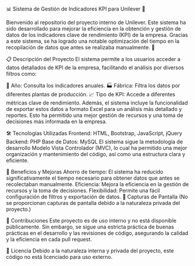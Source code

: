 📊 Sistema de Gestión de Indicadores KPI para Unilever 🚀

Bienvenido al repositorio del proyecto interno de Unilever. Este sistema ha sido desarrollado para mejorar la eficiencia en la obtención y gestión de datos de los indicadores clave de rendimiento (KPI) de la empresa. Gracias a este sistema, se ha logrado una notable optimización del tiempo en la recopilación de datos que antes se realizaba manualmente. 🎯

📋 Descripción del Proyecto
El sistema permite a los usuarios acceder a datos detallados de KPI de la empresa, facilitando el análisis por diversos filtros como:

📅 Año: Consulta los indicadores anuales.
🏭 Fábrica: Filtra los datos por diferentes plantas de producción.
📈 Tipo de KPI: Accede a diferentes métricas clave de rendimiento.
Además, el sistema incluye la funcionalidad de exportar estos datos a formato Excel para un análisis más detallado y reportes. Esto ha permitido una mejor gestión de recursos y una toma de decisiones más informada en la empresa.

🛠️ Tecnologías Utilizadas
Frontend: HTML, Bootstrap, JavaScript, jQuery
Backend: PHP
Base de Datos: MySQL
El sistema sigue la metodología de desarrollo Modelo Vista Controlador (MVC), lo cual ha permitido una mejor organización y mantenimiento del código, así como una estructura clara y eficiente.

🚀 Beneficios y Mejoras
Ahorro de tiempo: El sistema ha reducido significativamente el tiempo necesario para obtener datos que antes se recolectaban manualmente.
Eficiencia: Mejora la eficiencia en la gestión de recursos y la toma de decisiones.
Flexibilidad: Permite una fácil configuración de filtros y exportación de datos.
📸 Capturas de Pantalla
(No se proporcionan capturas de pantalla debido a la naturaleza privada del proyecto.)

👥 Contribuciones
Este proyecto es de uso interno y no está disponible públicamente. Sin embargo, se sigue una estricta práctica de buenas prácticas en el desarrollo y las revisiones de código, asegurando la calidad y la eficiencia en cada pull request.

📝 Licencia
Debido a la naturaleza interna y privada del proyecto, este código no está licenciado para uso externo.
